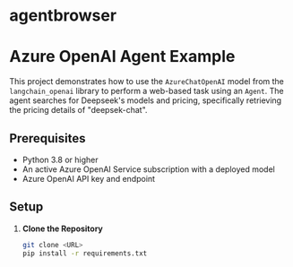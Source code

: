 # agentbrowser

# Azure OpenAI Agent Example

This project demonstrates how to use the `AzureChatOpenAI` model from the `langchain_openai` library to perform a web-based task using an `Agent`. The agent searches for Deepseek's models and pricing, specifically retrieving the pricing details of "deepsek-chat".

## Prerequisites

- Python 3.8 or higher
- An active Azure OpenAI Service subscription with a deployed model
- Azure OpenAI API key and endpoint

## Setup

1. **Clone the Repository**

   ```bash
   git clone <URL>
   pip install -r requirements.txt
   ```

